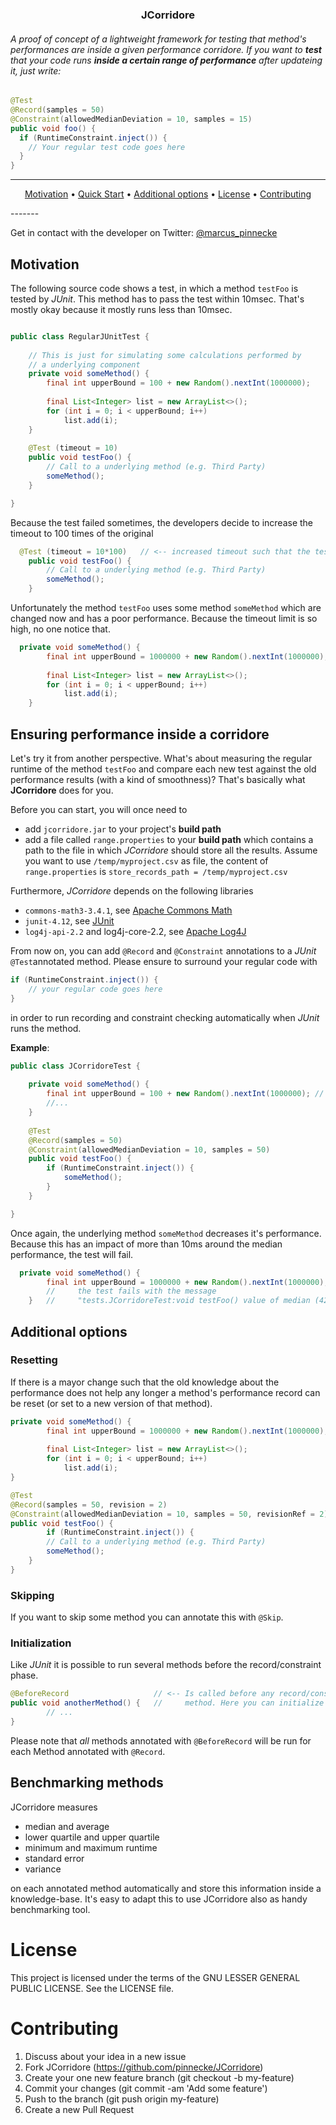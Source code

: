 <h3 align="center">
JCorridore
</h3>

###### A proof of concept of a lightweight framework for testing that method's performances are inside a given performance corridore. If you want to **test** that your code runs **inside a certain range of performance** after updateing it, just write:
``` Java
@Test
@Record(samples = 50)    
@Constraint(allowedMedianDeviation = 10, samples = 15)
public void foo() {
  if (RuntimeConstraint.inject()) {
  	// Your regular test code goes here
  }
}  
```

-------
<p align="center">
    <a href="#motivation">Motivation</a> &bull; 
    <a href="#ensuring-performance-inside-a-corridore">Quick Start</a> &bull; 
    <a href="#additional-options">Additional options</a> &bull; 
    <a href="#license">License</a> &bull; 
    <a href="#contributing">Contributing</a>
</p>
-------

Get in contact with the developer on Twitter: [@marcus_pinnecke](https://twitter.com/marcus_pinnecke)

## Motivation
The following source code shows a test, in which a method `testFoo` is tested by *JUnit*. This method has to pass the test
within 10msec. That's mostly okay because it mostly runs less than 10msec. 
```java

public class RegularJUnitTest {
	
	// This is just for simulating some calculations performed by 
	// a underlying component
	private void someMethod() {
		final int upperBound = 100 + new Random().nextInt(1000000);    // <-- Performance variation
		
		final List<Integer> list = new ArrayList<>();
		for (int i = 0; i < upperBound; i++)
			list.add(i);
	}	
	
	@Test (timeout = 10)
	public void testFoo() {
		// Call to a underlying method (e.g. Third Party)
		someMethod();		
	}

}
```
Because the test failed sometimes, the developers decide to increase the timeout to 100 times of the original
``` Java
  @Test (timeout = 10*100)	 // <-- increased timeout such that the test avails passes 
	public void testFoo() {
		// Call to a underlying method (e.g. Third Party)
		someMethod();		
	}
```

Unfortunately the method `testFoo` uses some method `someMethod` which are changed now and has a poor performance. Because the timeout limit is so high, no one notice that.
``` Java
  private void someMethod() {
		final int upperBound = 1000000 + new Random().nextInt(1000000);			// <-- poor performance
		
		final List<Integer> list = new ArrayList<>();
		for (int i = 0; i < upperBound; i++)
			list.add(i);
	}	
```

## Ensuring performance inside a corridore
Let's try it from another perspective. What's about measuring the regular runtime of the method
`testFoo` and compare each new test against the old performance results (with a kind of smoothness)? That's basically what **JCorridore** does for you. 

Before you can start, you will once need to 
* add `jcorridore.jar` to your project's **build path**
* add a file called `range.properties` to your **build path** which contains a path to the file in which *JCorridore* should store all the results. Assume you want to use `/temp/myproject.csv` as file, the content of `range.properties` is `store_records_path = /temp/myproject.csv`

Furthermore, *JCorridore* depends on the following libraries 
 * `commons-math3-3.4.1`, see [Apache Commons Math](http://commons.apache.org/proper/commons-math/download_math.cgi)
 * `junit-4.12`, see  [JUnit](http://www.http://junit.org)
 * `log4j-api-2.2` and log4j-core-2.2, see [Apache Log4J](http://logging.apache.org/log4j/2.x/)


From now on, you can add `@Record` and `@Constraint` annotations to a *JUnit* `@Test`annotated method. Please ensure to surround your regular code with 
```Java
if (RuntimeConstraint.inject()) {
	// your regular code goes here
}
```
in order to run recording and constraint checking automatically when *JUnit* runs the method.

**Example**:
``` Java
public class JCorridoreTest {
	
	private void someMethod() {
		final int upperBound = 100 + new Random().nextInt(1000000);	// <-- Here again the old performance					
		//...
	}
	
	@Test
	@Record(samples = 50)	
	@Constraint(allowedMedianDeviation = 10, samples = 50)
	public void testFoo() {		  
		if (RuntimeConstraint.inject()) {
			someMethod();             
		}
	}			                 

}
```
Once again, the underlying method `someMethod` decreases it's performance. Because this has an impact
of more than 10ms around the median performance, the test will fail.
``` Java
  private void someMethod() {
		final int upperBound = 1000000 + new Random().nextInt(1000000);	// <-- poor performance				
		//     the test fails with the message
	}	//	   "tests.JCorridoreTest:void testFoo() value of median (42.5) does not match 15.5 +/-10.0"
```	

## Additional options
### Resetting
If there is a mayor change such that the old knowledge about the performance does not help any longer a method's performance record can be reset (or set to a new version of that method).

``` Java
private void someMethod() {
		final int upperBound = 1000000 + new Random().nextInt(1000000);		// <-- The revision change will take this into account							
																			//	   and no longer that for the "high performance"
		final List<Integer> list = new ArrayList<>();							
		for (int i = 0; i < upperBound; i++)
			list.add(i);
}																		 

@Test	
@Record(samples = 50, revision = 2)										// <-- Reevaluate "testFoo" and check it's performance
@Constraint(allowedMedianDeviation = 10, samples = 50, revisionRef = 2)		//	   The constraint now also based on the second version
public void testFoo() {	
    	if (RuntimeConstraint.inject()) {
		// Call to a underlying method (e.g. Third Party)			
		someMethod();	
	}
}
```
### Skipping
If you want to skip some method you can annotate this with `@Skip`.

### Initialization
Like *JUnit* it is possible to run several methods before the record/constraint phase.
``` Java
@BeforeRecord					// <-- Is called before any record/constraint
public void anotherMethod() {	//	   method. Here you can initialize field etc.
		// ...
}	
```
Please note that *all* methods annotated with `@BeforeRecord` will be run for each Method annotated with `@Record`.

## Benchmarking methods
JCorridore measures 
* median and average
* lower quartile and upper quartile
* minimum and maximum runtime
* standard error
* variance

on each annotated method automatically and store this information inside a knowledge-base. It's easy to adapt this to use JCorridore also as handy benchmarking tool.

# License
This project is licensed under the terms of the GNU LESSER GENERAL PUBLIC LICENSE. See the LICENSE file.

# Contributing
1. Discuss about your idea in a new issue
2. Fork JCorridore (https://github.com/pinnecke/JCorridore)
3. Create your one new feature branch (git checkout -b my-feature)
4. Commit your changes (git commit -am 'Add some feature')
5. Push to the branch (git push origin my-feature)
6. Create a new Pull Request
